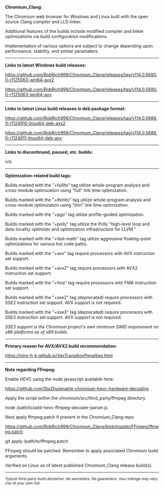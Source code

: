 **Chromium_Clang:**

The Chromium web browser for Windows and Linux built with the open source Clang compiler and LLD linker.

Additional features of the builds include modified compiler and linker optimizations via build configuration modifications.

Implementation of various options are subject to change depending upon performance, stability, and similar paramaters.

****

**Links to latest Windows build releases:**

https://github.com/RobRich999/Chromium_Clang/releases/tag/v114.0.5690.0-r1125063-win64-avx2

https://github.com/RobRich999/Chromium_Clang/releases/tag/v114.0.5690.0-r1125063-win64-avx

****

**Links to latest Linux build releases in deb package format:**

https://github.com/RobRich999/Chromium_Clang/releases/tag/v114.0.5688.0-r1124910-linux64-deb-avx2

https://github.com/RobRich999/Chromium_Clang/releases/tag/v114.0.5688.0-r1124911-linux64-deb-avx

****

**Links to discontinued, paused, etc. builds:**

n/a

****

**Optimization-related build tags:**

Builds marked with the "+fulllto" tag utilize whole-program analysis and cross-module optimization using "full" link time optimization.

Builds marked with the "+thinlto" tag utilize whole-program analysis and cross-module optimization using "thin" link time optimization.

Builds marked with the "+pgo" tag utilize profile-guided optimization.

Builds marked with the "+polly" tag utilize the Polly "high-level loop and data-locality optimizer and optimization infrastructure for LLVM."

Builds marked with the "+fast-math" tag utilize aggressive floating-point optimizations for various hot code paths.

Builds marked with the "+avx" tag require processors with AVX instruction set support.

Builds marked with the "+avx2" tag require processors with AVX2 instruction set support.

Builds marked with the "+fma" tag require processors with FMA instruction set support.

Builds marked with the "+sse2" tag (deprecated) require processors with SSE2 instruction set support. AVX support is not required.

Builds marked with the "+sse3" tag (deprecated) require processors with SSE3 instruction set support. AVX support is not required.

*SSE3 support is the Chromium project's own minimum SIMD requirement on x86 platforms as of v89 builds.*

****

**Primary reason for AVX/AVX2 build recommendation:**

https://john-h-k.github.io/VexTransitionPenalties.html


****

**Note regarding FFmpeg:**

Enable HEVC using the node javascript available here:

https://github.com/StaZhu/enable-chromium-hevc-hardware-decoding

Apply the script within the chromium/src/third_party/ffmpeg directory.

node /path/to/add-hevc-ffmpeg-decoder-parser.js

Next apply ffmpeg.patch if present in the Chromium_Clang repo.

https://github.com/RobRich999/Chromium_Clang/blob/master/FFmpeg/ffmpeg.patch

git apply /path/to/ffmpeg.patch

FFmpeg should be patched. Remember to apply associated Chromium build arguments.

Verified on Linux as of latest published Chromium_Clang release build(s).

****

<sub>*Typical third-party build disclaimer. No warranties. No guarantees. Your mileage may vary. Use at your own risk.*</sub>
